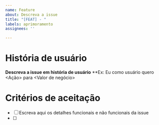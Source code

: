 ```yaml
---
name: Feature
about: Descreva a issue
title: "[FEAT] - "
labels: aprimoramento
assignees: ''

---
```


# História de usuário
**Descreva a issue em história de usuário**
**Ex: Eu como usuário quero <Ação>  para <Valor de negócio>

# Critérios de aceitação
- [  ] Escreva aqui os detalhes funcionais e não funcionais da issue
- [  ]

